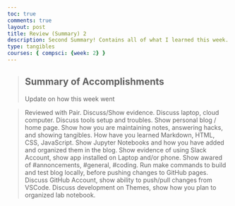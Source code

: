 ```yaml
---
toc: true
comments: true
layout: post
title: Review (Summary) 2
description: Second Summary! Contains all of what I learned this week.
type: tangibles
courses: { compsci: {week: 2} }
---
```


> ## Summary of Accomplishments
> Update on how this week went

> Reviewed with Pair. Discuss/Show evidence.
Discuss laptop, cloud computer.
Discuss tools setup and troubles.
Show personal blog / home page.
Show how you are maintaining notes, answering hacks, and showing tangibles.
How have you learned Markdown, HTML, CSS, JavaScript.
Show Jupyter Notebooks and how you have added and organized them in the blog.
Show evidence of using Slack Account, show app installed on Laptop and/or phone. Show awared of #annoncements, #general, #coding.
Run make commands to build and test blog locally, before pushing changes to GitHub pages.
Discuss GitHub Account, show ability to push/pull changes from VSCode.
Discuss development on Themes, show how you plan to organized lab notebook.
